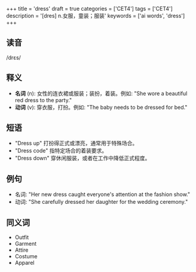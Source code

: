 +++
title = 'dress'
draft = true
categories = ['CET4']
tags = ['CET4']
description = '[dres] n.女服，童装；服装'
keywords = ['ai words', 'dress']
+++

## 读音
/drɛs/

## 释义
- **名词** (n): 女性的连衣裙或服装；装扮，着装。例如: "She wore a beautiful red dress to the party."
- **动词** (v): 穿衣服，打扮。例如: "The baby needs to be dressed for bed."

## 短语
- "Dress up" 打扮得正式或漂亮，通常用于特殊场合。
- "Dress code" 指特定场合的着装要求。
- "Dress down" 穿休闲服装，或者在工作中降低正式程度。

## 例句
- 名词: "Her new dress caught everyone's attention at the fashion show."
- 动词: "She carefully dressed her daughter for the wedding ceremony."

## 同义词
- Outfit
- Garment
- Attire
- Costume
- Apparel
